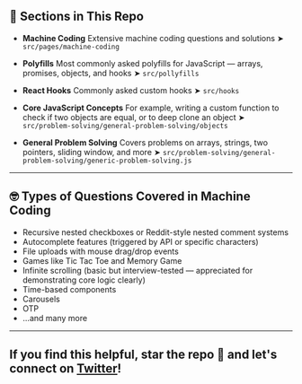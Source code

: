 ## 📁 Sections in This Repo

* **Machine Coding**
  Extensive machine coding questions and solutions
  ➤ `src/pages/machine-coding`

* **Polyfills**
  Most commonly asked polyfills for JavaScript — arrays, promises, objects, and hooks
  ➤ `src/pollyfills`

* **React Hooks**
  Commonly asked custom hooks
  ➤ `src/hooks`

* **Core JavaScript Concepts**
  For example, writing a custom function to check if two objects are equal, or to deep clone an object
  ➤ `src/problem-solving/general-problem-solving/objects`

* **General Problem Solving**
  Covers problems on arrays, strings, two pointers, sliding window, and more
  ➤ `src/problem-solving/general-problem-solving/generic-problem-solving.js`

---

## 🤓 Types of Questions Covered in Machine Coding

* Recursive nested checkboxes or Reddit-style nested comment systems
* Autocomplete features (triggered by API or specific characters)
* File uploads with mouse drag/drop events
* Games like Tic Tac Toe and Memory Game
* Infinite scrolling (basic but interview-tested — appreciated for demonstrating core logic clearly)
* Time-based components
* Carousels
* OTP
* ...and many more

---

If you find this helpful, **star the repo 🌟** and let's connect on [Twitter](https://x.com/Govind755)!
---